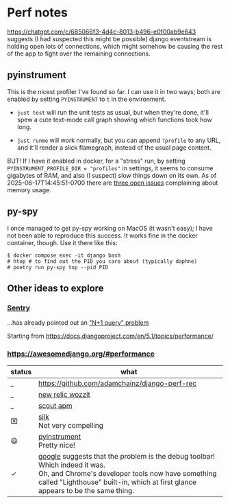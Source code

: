 # Perf notes

https://chatgpt.com/c/685066f3-4d4c-8013-b496-e0f00ab9e643 suggests (I had suspected this might be possible) django eventstream is holding open lots of connections, which might somehow be causing the rest of the app to fight over the remaining connections.

## pyinstrument

This is the nicest profiler I've found so far.  I can use it in two ways; both are enabled by setting `PYINSTRUMENT` to `t` in the environment.

* `just test` will run the unit tests as usual, but when they're done, it'll spew a cute text-mode call graph showing which functions took how long.

* `just runme` will work normally, but you can append `?profile` to any URL, and it'll render a slick flamegraph, instead of the usual page content.

BUT! If I have it enabled in docker, for a "stress" run, by setting `PYINSTRUMENT_PROFILE_DIR = "profiles"` in settings, it seems to consume gigabytes of RAM, and also (I suspect) slow things down on its own.   As of 2025-06-17T14:45:51-0700 there are [three open issues](https://github.com/joerick/pyinstrument/issues?q=is%3Aissue%20state%3Aopen%20memory) complaining about memory usage.

## py-spy

I once managed to get py-spy working on MacOS (it wasn't easy); I have not been able to reproduce this success.  It works fine in the docker container, though.  Use it there like this:

```shell
$ docker compose exec -it django bash
# htop # to find out the PID you care about (typically daphne)
# poetry run py-spy top --pid PID
```

## Other ideas to explore

### [Sentry](https://eric-hanchrow.sentry.io/releases/56beb2495cce905f8fa43bbfbf98d3713f790fdf/?project=4507936354205696)

...has already pointed out an ["N+1 query" problem](https://docs.djangoproject.com/en/5.1/topics/db/optimization/#retrieve-everything-at-once-if-you-know-you-will-need-it)

Starting from <https://docs.djangoproject.com/en/5.1/topics/performance/>

### <https://awesomedjango.org/#performance>

| status | what                                                                                                                                                                                                                                                                                                                             |
|--------|----------------------------------------------------------------------------------------------------------------------------------------------------------------------------------------------------------------------------------------------------------------------------------------------------------------------------------|
| _      | <https://github.com/adamchainz/django-perf-rec>                                                                                                                                                                                                                                                                                  |
| _      | [new relic wozzit](https://docs.newrelic.com/docs/apm/agents/python-agent/supported-features/optional-manual-browser-instrumentation-django-templates/)                                                                                                                                                                          |
| _      | [scout apm](https://scoutapm.com/docs/python/django)                                                                                                                                                                                                                                                                             |
| ⌧      | [silk](https://github.com/jazzband/django-silk)<br>Not very compelling                                                                                                                                                                                                                                                           |
| 😃     | [pyinstrument](https://pyinstrument.readthedocs.io/en/latest/)<br>Pretty nice!                                                                                                                                                                                                                                                   |
| ✓      | [google](https://pagespeed.web.dev/analysis/https-teensy-info-tail571dc2-ts-net/7cmlfztwtz?form_factor=mobile) suggests that the problem is the debug toolbar!<br> Which indeed it was.<br>Oh, and Chrome's developer tools now have something called "Lighthouse" built-in, which at first glance appears to be the same thing. |
